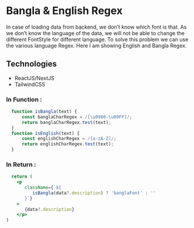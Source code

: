 # Bangla & English Regex
In case of loading data from backend, we don’t know which font is that. As we don’t know the language of the data, we will not be able to change the different FontStyle for different language. To solve this problem we can use the various language Regex. Here I am showing English and Bangla Regex.

## Technologies
- ReactJS/NextJS
- TailwindCSS

### In Function :
```jsx
  function isBangla(text) {
      const banglaCharRegex = /[\u0980-\u09FF]/;
      return banglaCharRegex.test(text);
  }
  function isEnglish(text) {
      const englishCharRegex = /[a-zA-Z]/;
      return englishCharRegex.test(text);
  }
```

### In Return :
```jsx
  return (
    <p
       className={`${
          isBangla(data?.description) ? 'banglaFont' : ''
       }`}
    >
       {data?.description}
    </p>
)
```
